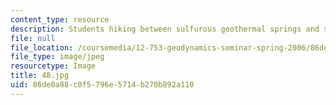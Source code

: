 ```yaml
---
content_type: resource
description: Students hiking between sulfurous geothermal springs and snow field.
file: null
file_location: /coursemedia/12-753-geodynamics-seminar-spring-2006/86de0a88c0f5796e5714b270b892a110_48.jpg
file_type: image/jpeg
resourcetype: Image
title: 48.jpg
uid: 86de0a88-c0f5-796e-5714-b270b892a110
---
```


